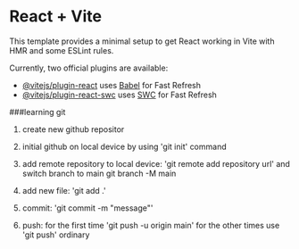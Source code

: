 # React + Vite

This template provides a minimal setup to get React working in Vite with HMR and some ESLint rules.

Currently, two official plugins are available:

- [@vitejs/plugin-react](https://github.com/vitejs/vite-plugin-react/blob/main/packages/plugin-react/README.md) uses [Babel](https://babeljs.io/) for Fast Refresh
- [@vitejs/plugin-react-swc](https://github.com/vitejs/vite-plugin-react-swc) uses [SWC](https://swc.rs/) for Fast Refresh


###learning git
1. create new github repositor
2. initial github on local device by using 'git init' command
3. add remote repository to local device: 'git remote add repository url'
and switch branch to main git branch -M main

4. add new file: 'git add .'
5. commit: 'git commit -m "message"'
6. push: for the first time 'git push -u origin main'
for the other times use 'git push' ordinary 

